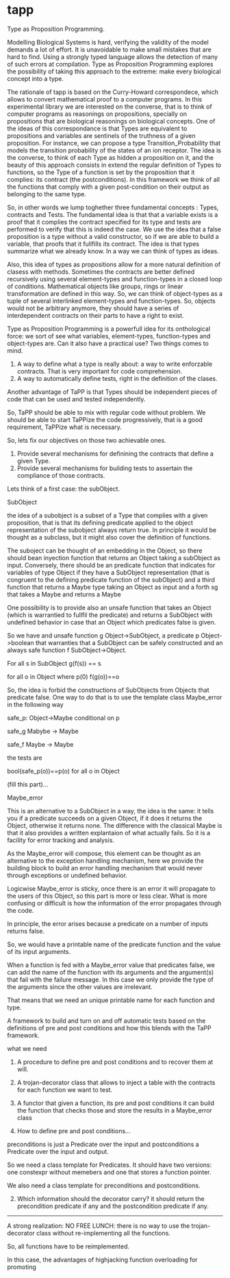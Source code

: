# tapp
Type as Proposition Programming. 

Modelling Biological Systems is hard, verifying the validity of the model demands a lot of effort. It is unavoidable to make small mistakes that are hard to find. Using a strongly typed language allows the detection of many of such errors at compilation. Type as Proposition Programming explores the possibility of taking this approach to the extreme: make every biological concept into a type. 

The rationale of tapp is based on the Curry-Howard correspondece, which allows to convert mathematical proof to a computer programs. In this experimental library we are interested on the converse, that is to think of computer programs as reasonings on propositions, specially on propositions that are biological reasonings on biological concepts. One of the ideas of this correspondance is that Types are equivalent to propositions and variables are sentinels of the truthness of a given proposition. For instance, we can propose a type Transition_Probability that models the transition probability of the states of an ion receptor. 
The idea is the converse, to think of each Type as hidden a proposition on it, and the beauty of this approach consists in extend the regular definition of Types to functions, so the Type of a function is set by the proposition that it complies: its contract (the postconditions). In this framework we think of all the functions that comply with a given post-condition on their output as belonging to the same type. 

So, in other words we lump toghether three fundamental concepts : Types, contracts and Tests. 
The fundamental idea is that that a variable exists is a proof that it complies the contract specified for its type and tests are performed to verify that this is indeed the case. 
We use the idea that a false proposition is a type without a valid constructor, so if we are able to build a variable, that proofs that it fullfills its contract. The idea is that types summarize what we already know. In a way we can think of types as ideas. 

Also, this idea of types as propositions allow for a more natural definition of clasess with methods. Sometimes the contracts are better defined recursively using several element-types and function-types in a closed loop of conditions. Mathematical objects like groups, rings or  linear transformation are defined in this way. So, we can think of object-types as a tuple of several interlinked element-types and function-types. So, objects would not be arbitrary anymore, they should have a series of interdependent contracts on their parts to have a right to exist. 

Type as Proposition Programming is a powerfull idea for its onthological force: we sort of see what variables, element-types, function-types and object-types are. Can it also have a practical use? 
Two things comes to mind. 
1. A way to define what a type is really about: a way to write enforzable contracts. That is very important for code comprehension. 
2. A way to automatically define tests, right in the definition of the clases. 

Another advantage of TaPP is that Types should be independent pieces of code that can be used and tested independently. 

So, TaPP should be able to mix with regular code without problem. We should be able to start TaPPize the code progressively, that is a good requirement, TaPPize what is necessary. 

So, lets fix our objectives on those two achievable ones. 

1. Provide several mechanisms for definining the contracts that define a given Type. 
2. Provide several mechanisms for building tests to assertain the compliance of those contracts. 


Lets think of a first case: the subObject. 

SubObject

the idea of a subobject is a subset of a Type that complies with a given proposition, that is that its defining predicate applied to the object representation of the subobject always return true. In principle it would be thought as a subclass, but it might also cover the definition of functions. 


The suboject can be thought of an embedding in the Object, so there should bean inyection function that returns an Object taking a subObject as input. 
Conversely, there should be an predicate function that indicates for variables of type Object if they have a SubObject representation (that is congruent to the defining predicate function of the subObject) and a third function that returns a Maybe<SubObject> type taking an Object as input and a forth sg that takes a Maybe<SubObject> and returns a  Maybe<Object> 
  
  
One possibility is to provide also an unsafe function that takes an Object (which is warrantied to fullfil the predicate) and returns a SubObject with undefined behavior in case that an Object which predicates false is given. 
  
So we have and unsafe function g Object->SubObject,  a predicate p Object->boolean that warranties that a SubObject can be safely constructed and an always safe function f SubObject->Object. 

For all s in SubObject
g(f(s)) == s
  
for all o in Object where p(0)
f(g(o))==o

So, the idea is forbid the constructions of SubObjects from Objects that predicate false. One way to do that is to use the template class Maybe_error in the following way
  
   safe_p: 
  Object->Maybe<Object> conditional on p
  
  safe_g
  Mabybe<Object> -> Maybe<SubObject>
  
  safe_f
  Maybe<SubOjbect> -> Maybe<Object>
 
  
the tests are
  
  bool(safe_p(o))==p(o)  for all o in Object
  
 (fill this part)...
  
  
  
 Maybe_error
  
 This is an alternative to a SubObject in a way, the idea is the same: it tells you if a predicate succeeds on a given Object, if it does it returns the Object, otherwise it returns none. The difference with the classical Maybe is that it also provides a written explantaion of what actually fails. So it is a facility for error tracking and analysis. 
  
  As the Maybe_error will compose, this element can be thought as an alternative to the exception handling mechanism, here we provide the building block to build an error handling mechanism that would never through exceptions or undefined behavior. 
  
Logicwise Maybe_error is sticky, once there is an error it will propagate to the users of this Object, so this part is more or less clear. 
 What is more confusing or difficult is how the information of the error propagates through the code. 
 
 In principle, the error arises because a predicate on a number of inputs returns false. 
 
  So, we would have a printable name of the predicate function and the value of its input arguments. 
  
  When a function is fed with a Maybe_error value that predicates false, we can add the name of the function with its arguments and the argument(s) that fail with the failure message. In this case we only provide the type of the arguments since the other values are irrelevant. 
  
  That means that we need an unique printable name for each function and type. 
  
  
A framework to build and turn on and off automatic tests based on the definitions of pre and post conditions and how this blends with the TaPP framework. 
  
  what we need
  1. A procedure to define pre and post conditions and to recover them at will. 
  
  2. A trojan-decorator class that allows to inject a table with the contracts for each function we want to test. 
  
  2. A functor that given a function, its pre and post conditions it can build the function that checks those and store the results in a Maybe_error class
  
  1. How to define pre and post conditions...
  
  preconditions is just a Predicate over the input and postconditions a Predicate over the input and output. 
  
  So we need a class template for Predicates. It should have two versions: one constexpr without memebers and one that stores a function pointer. 
  
  We also need a class template for preconditions and postconditions. 
  
  2. Which information should the decorator carry? 
  it should return the precondition predicate if any and the postcondition predicate if any. 
  
  
  
  -----
  
  A strong realization: NO FREE LUNCH: there is no way to use the trojan-decorator class without re-implementing all the functions. 
  
  So, all functions have to be reimplemented. 
  
  
 In this case, the advantages of highjacking function overloading for promoting 
  
  

  
  
  



















